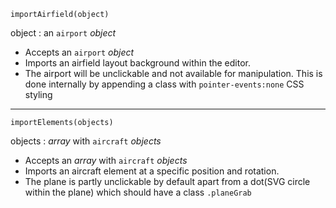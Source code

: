     importAirfield(object)

object : an `airport` *object*

- Accepts an `airport` *object*
- Imports an airfield layout background within the editor. 
- The airport will be unclickable and not available for manipulation. This is done internally by appending a class with `pointer-events:none` CSS styling 

----------


    importElements(objects)

objects : *array* with `aircraft` *objects*

- Accepts an *array* with `aircraft` *objects*
- Imports an aircraft element at a specific position and rotation. 
- The plane is partly unclickable by default apart from a dot(SVG circle within the plane) which should have a class `.planeGrab`